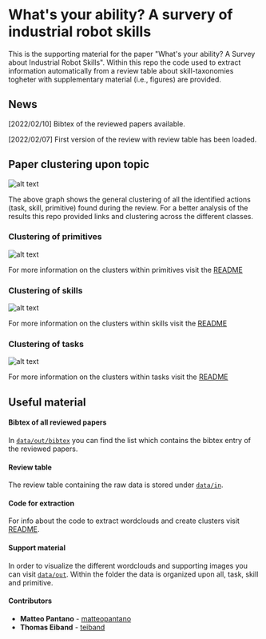What's your ability? A survery of industrial robot skills
=======

This is the supporting material for the paper "What's your ability? A Survey about Industrial Robot Skills". Within this repo the code used to extract information automatically from a review table about skill-taxonomies togheter with supplementary material (i.e., figures) are provided. 

## News 

[2022/02/10] Bibtex of the reviewed papers available.

[2022/02/07] First version of the review with review table has been loaded.

## Paper clustering upon topic

![alt text](https://github.com/teiband/industrial-skill-review/blob/main/data/out/all/kmeans10all.png?raw=true)

The above graph shows the general clustering of all the identified actions (task, skill, primitive) found during the review. For a better analysis of the results this repo provided links and clustering across the different classes.

### Clustering of primitives

![alt text](https://github.com/teiband/industrial-skill-review/blob/main/data/out/primitive/kmeans10primitive.png?raw=true)

For more information on the clusters within primitives visit the [README](data/out/primitive/README.md)

### Clustering of skills

![alt text](https://github.com/teiband/industrial-skill-review/blob/main/data/out/skill/kmeans10skill.png?raw=true)

For more information on the clusters within skills visit the [README](data/out/skill/README.md)

### Clustering of tasks

![alt text](https://github.com/teiband/industrial-skill-review/blob/main/data/out/task/kmeans10task.png?raw=true)

For more information on the clusters within tasks visit the [README](data/out/task/README.md)

## Useful material

#### **Bibtex of all reviewed papers**

In [`data/out/bibtex`](data/out/bibtex.bib) you can find the list which contains the bibtex entry of the reviewed papers.

#### **Review table**

The review table containing the raw data is stored under [`data/in`](data/in/).

#### **Code for extraction**

For info about the code to extract wordclouds and create clusters visit [README](src/README.md).

#### **Support material**

In order to visualize the different wordclouds and supporting images you can visit [`data/out`](data/out/). Within the folder the data is organized upon all, task, skill and primitive.

#### **Contributors**

* **Matteo Pantano** - [matteopantano](https://github.com/matteopantano)
* **Thomas Eiband** - [teiband](https://github.com/matteopantano)
